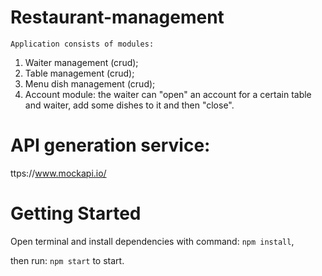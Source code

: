 # Restaurant-management

`Application consists of modules:`

1) Waiter management (crud);
2) Table management (crud);
3) Menu dish management (crud);
4) Account module: the waiter can "open" an account for a certain table and waiter, add some dishes to it and then "close".

# API generation service:
ttps://www.mockapi.io/

# Getting Started

Open terminal and install dependencies with command: `npm install`,

then run: `npm start` to start.
